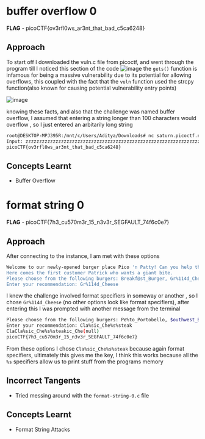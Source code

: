# buffer overflow 0
**FLAG** - picoCTF{ov3rfl0ws_ar3nt_that_bad_c5ca6248}
## Approach
To start off I downloaded the vuln.c file from  picoctf, and went through the program till I noticed this section of the code
![image](https://github.com/user-attachments/assets/f79aeebb-49ba-4147-9e3a-48ee83f5ed6f)
the `gets()` function is infamous for being a massive vulnerability due to its potential for allowing overflows, this coupled with the fact that the `vuln` function used
the strcpy function(also known for causing potential vulnerability entry points)


![image](https://github.com/user-attachments/assets/c65f2724-dbd9-425a-a900-a515f4c0d48c)


knowing these facts, and also that the challenge was named buffer overflow, I assumed that entering a string longer than 100 characters would overflow , so I just entered an
arbitarily long string

```bash
root@DESKTOP-MPJ395R:/mnt/c/Users/Aditya/Downloads# nc saturn.picoctf.net 49747
Input: zzzzzzzzzzzzzzzzzzzzzzzzzzzzzzzzzzzzzzzzzzzzzzzzzzzzzzzzzzzzzzzzzzzzzzzzzzzzzzzzzzzzzzzzzzzzzzzzzzzzzzzzzzzzzzzzzzzzzzzzzzzzzzzzzzzzzzzz
picoCTF{ov3rfl0ws_ar3nt_that_bad_c5ca6248}
```
## Concepts Learnt
- Buffer Overflow

# format string 0
**FLAG** - picoCTF{7h3_cu570m3r_15_n3v3r_SEGFAULT_74f6c0e7}
## Approach
After connecting to the instance, I am met with these options

```bash
Welcome to our newly-opened burger place Pico 'n Patty! Can you help the picky customers find their favorite burger?
Here comes the first customer Patrick who wants a giant bite.
Please choose from the following burgers: Breakf@st_Burger, Gr%114d_Cheese, Bac0n_D3luxe
Enter your recommendation: Gr%114d_Cheese
```

I knew the challenge involved format specifiers in someway or another , so I chose `Gr%114d_Cheese` (no other options look like format specifiers), after entering this I was prompted with another message from the terminal

```bash
Please choose from the following burgers: Pe%to_Portobello, $outhwest_Burger, Cla%sic_Che%s%steak
Enter your recommendation: Cla%sic_Che%s%steak
ClaCla%sic_Che%s%steakic_Che(null)
picoCTF{7h3_cu570m3r_15_n3v3r_SEGFAULT_74f6c0e7}
```
From these options I chose `Cla%sic_Che%s%steak` because again format specifiers, ultimately this gives me the key, I think this works because all the `%s`
specifiers allow us to print stuff from the programs memory

## Incorrect Tangents
- Tried messing around with the `format-string-0.c` file
## Concepts Learnt
- Format String Attacks
